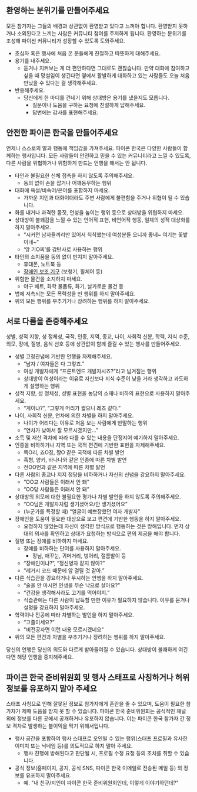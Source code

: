 ## 환영하는 분위기를 만들어주세요
모든 참가자는 그들의 배경과 상관없이 환영받고 있다고 느껴야 합니다. 환영받지 못하거나 소외된다고 느끼는 사람은 커뮤니티 참여를 주저하게 됩니다. 환영하는 분위기를 조성해 파이썬 커뮤니티가 성장할 수 있도록 도와주세요. 
*   초심자 혹은 행사에 처음 온 분들에게 친절하고 따뜻하게 대해주세요.
*   용기를 내주세요.
    *   듣거나 지켜보는 게 더 편안하다면 그대로도 괜찮습니다. 만약 대화에 참여하고 싶을 때 망설임이 생긴다면 옆에서 활발하게 대화하고 있는 사람들도 오늘 처음 만났을 수 있다는 걸 생각해주세요.
*   반응해주세요.
    *   당신에게 한 마디를 건네기 위해 상대방은 용기를 냈을지도 모릅니다. 
        *   질문이나 도움을 구하는 요청에 친절하게 답해주세요.
        *   답변에는 감사를 표현해주세요.

## 안전한 파이콘 한국을 만들어주세요
언제나 스스로의 말과 행동에 책임감을 가져주세요. 파이콘 한국은 다양한 사람들이 함께하는 행사입니다. 모든 사람들이 안전하고 믿을 수 있는 커뮤니티라고 느낄 수 있도록, 다른 사람을 위협하거나 위험하게 만드는 언행을 해서는 안 됩니다.
*   타인과 불필요한 신체 접촉을 하지 않도록 주의해주세요.
    *   동의 없이 손을 잡거나 어깨동무하는 행위
*   대화에 욕설/비속어/은어를 포함하지 마세요. 
    *   가까운 지인과 대화이더라도 주변 사람에게 불편함을 주거나 위협이 될 수 있습니다. 
*   화를 내거나 과격한 몸짓, 언성을 높이는 행위 등으로 상대방을 위협하지 마세요.
*   상대방이 불쾌감을 느낄 수 있는 언어적 표현, 비언어적 행동, 일체의 성적 대상화를 하지 말아주세요.
    *   “시커먼 남자들끼리만 있어서 칙칙했는데 여성분들 오니까 좋네~ 여기는 꽃밭이네~” 
    *   ‘앙 기O찌’를 감탄사로 사용하는 행위
*   타인의 소지품을 동의 없이 만지지 말아주세요.
    *   휴대폰, 노트북 등
    *   [장애인 보조 기구](http://knat.go.kr/knw/home/knat_DB/my.html) (보청기, 휠체어 등)
*   위험한 물건을 소지하지 마세요.
    *   야구 배트, 화학 물품류, 화기, 날카로운 물건 등
*   법에 저촉되는 모든 폭력성을 띤 행위를 하지 말아주세요.
*   위의 모든 행위를 부추기거나 장려하는 행위를 하지 말아주세요.

## 서로 다름을 존중해주세요
성별, 성적 지향, 성 정체성, 국적, 인종, 지역, 종교, 나이, 사회적 신분, 학력, 지식 수준, 외모, 장애, 질병, 음식 선호 등에 상관없이 함께 즐길 수 있는 행사를 만들어주세요. 

*   성별 고정관념에 기반한 언행을 자제해주세요.
    *   “남자 / 여자들은 다 그렇죠.”
    *   여성 개발자에게 “프론트엔드 개발자시죠?”라고 넘겨짚는 행위
    *   상대방이 여성이라는 이유로 자신보다 지식 수준이 낮을 거라 생각하고 과도하게 설명하는 행위
*   성적 지향, 성 정체성, 성별 표현을 농담의 소재나 비하의 표현으로 사용하지 말아주세요.
    *   “게이냐?”, “그렇게 머리가 짧으니 레즈 같다.”
*   나이, 사회적 신분, 연차에 의한 차별을 하지 말아주세요.
    *   나이가 어리다는 이유로 처음 보는 사람에게 반말하는 행위 
    *   “연차가 낮아서 잘 모르시겠지만…”
*   소득 및 재산 격차에 따라 다를 수 있는 내용을 단정지어 얘기하지 말아주세요.
*   인종을 비하하거나 지역 또는 국적 편견에 기반한 표현을 자제해주세요.
    *   쪽O리, 죠O징, 짱O 같은 국적에 따른 차별 발언
    *   흑형, 양키, 바나나와 같은 인종에 따른 차별 발언
    *   전OO언과 같은 지역에 따른 차별 발언
*   다른 사람의 종교나 지지 정당을 비하하거나 자신의 신념을 강요하지 말아주세요.
    *   “OO교 사람들은 이래서 안 돼”
    *   “OO당 사람들은 이래서 안 돼”
*   상대방의 외모에 대한 불필요한 평가나 차별 발언을 하지 않도록 주의해주세요.
    *   “OO님은 개발자처럼 생기셨어요/안 생기셨어요”
    *   (누군가를 특정할 때) “얼굴이 예쁘장했던 여자 개발자”
*   장애인을 도움이 필요한 대상으로 보고 편견에 기반한 행동을 하지 말아주세요.
    *   요청하지 않았는데 자신이 생각한 방식으로 행동하는 것은 방해입니다. 먼저 상대의 의사를 확인하고 상대가 요청하는 방식으로 편의 제공을 해야 합니다.
*   질병 또는 장애를 비하하지 마세요.
    *   장애를 비하하는 단어를 사용하지 말아주세요.
        *   장님, 애꾸눈, 귀머거리, 벙어리, 절름발이 등
    *   “장애인이냐?”, “정신병자 같지 않아?”
    *   “레거시 코드 때문에 암 걸릴 것 같아.”
*   다른 식습관을 강요하거나 무시하는 언행을 하지 말아주세요.
    *   “술을 안 마시면 인생을 무슨 낙으로 살아요?”
    *   “건강을 생각해서라도 고기를 먹어야지.”
    *   식습관에는 다른 사람이 납득할 만한 이유가 필요하지 않습니다. 이유를 묻거나 설명을 강요하지 말아주세요.
*   학력이나 전공에 따라 차별하는 발언을 하지 말아주세요.
    *   “고졸이세요?”
    *   "비전공자면 이런 내용 모르시겠네요"
*   위의 모든 편견과 차별을 부추기거나 장려하는 행위를 하지 말아주세요.
    

당신의 언행은 당신의 의도와 다르게 받아들여질 수 있습니다. 상대방이 불쾌하게 여긴다면 해당 언행을 중지해주세요.

## 파이콘 한국 준비위원회 및 행사 스태프로 사칭하거나 허위 정보를 유포하지 말아 주세요

스태프 사칭으로 인해 잘못된 정보로 참가자에게 혼란을 줄 수 있으며, 도움이 필요한 참가자가 제때 도움을 받지 못 할 수 있습니다. 파이콘 한국 준비위원회는 공식적인 채널 외에 정보를 다른 곳에서 공개하거나 유포하지 않습니다. 이는 파이콘 한국 참가자 간 정보 격차로 발생하는 불이익을 막기 위해서입니다.
*  행사 공간을 포함하여 행사 스태프로 오인될 수 있는 행위(스태프 프로필과 유사한 이미지 또는 닉네임 등)를 의도적으로 하지 말아 주세요.
    *  행사 진행에 방해된다고 판단될 시, 프로필 수정 요청 등의 조치를 취할 수 있습니다.
*  공식 정보(홈페이지, 공지, 공식 SNS, 파이콘 한국 이메일로 전송된 메일 등) 외 정보를 유포하지 말아주세요.
    *  예. "내 친구/지인이 파이콘 한국 준비위원회인데, 이렇게 이야기하던데?"